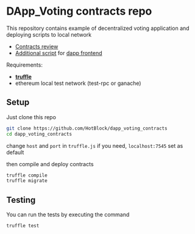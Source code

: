 # DApp_Voting contracts repo

This repository contains example of decentralized voting application and deploying scripts to local network

* [Contracts review](https://github.com/HotBlock/dapp_voting_contracts/tree/master/contracts)
* [Additional script]() for [dapp frontend](https://github.com/HotBlock/dapp_voting_contracts/tree/master/scripts)

Requirements: 

* [**truffle**](http://truffleframework.com/)
* ethereum local test network (test-rpc or ganache)

## Setup
Just clone this repo
```bash
git clone https://github.com/HotBlock/dapp_voting_contracts
cd dapp_voting_contracts
```
change `host` and `port` in `truffle.js` if you need, `localhost:7545` set as default

then compile and deploy contracts
```bash
truffle compile
truffle migrate 
```

## Testing
You can run the tests by executing the command
```bash
truffle test
```
